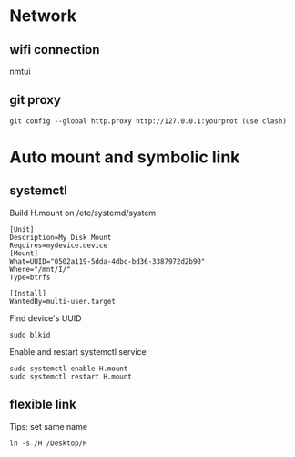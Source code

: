


# Network   

## wifi connection
nmtui

## git proxy    

```
git config --global http.proxy http://127.0.0.1:yourprot (use clash)
```
# Auto mount and symbolic link

## systemctl
Build H.mount on /etc/systemd/system 
```H.mount
[Unit]
Description=My Disk Mount
Requires=mydevice.device
[Mount]
What=UUID="0502a119-5dda-4dbc-bd36-3387972d2b90"
Where="/mnt/I/"
Type=btrfs

[Install]
WantedBy=multi-user.target
```
Find device's UUID 
```
sudo blkid
```

Enable and restart systemctl service 
```
sudo systemctl enable H.mount 
sudo systemctl restart H.mount
```

## flexible link
Tips: set same name 
```
ln -s /H /Desktop/H
```
